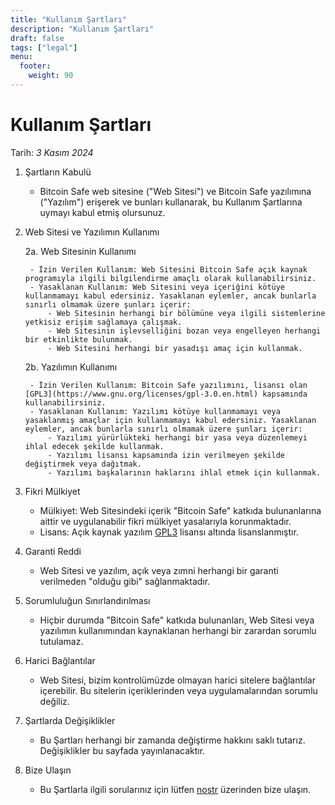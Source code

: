 ```yaml
---
title: "Kullanım Şartları"
description: "Kullanım Şartları"
draft: false
tags: ["legal"]
menu:
  footer:
    weight: 90
---
```


# Kullanım Şartları

Tarih: *3 Kasım 2024*

1. Şartların Kabulü

    - Bitcoin Safe web sitesine ("Web Sitesi") ve Bitcoin Safe yazılımına ("Yazılım") erişerek ve bunları kullanarak, bu Kullanım Şartlarına uymayı kabul etmiş olursunuz. 

2. Web Sitesi ve Yazılımın Kullanımı

    2a. Web Sitesinin Kullanımı

        - İzin Verilen Kullanım: Web Sitesini Bitcoin Safe açık kaynak programıyla ilgili bilgilendirme amaçlı olarak kullanabilirsiniz.
        - Yasaklanan Kullanım: Web Sitesini veya içeriğini kötüye kullanmamayı kabul edersiniz. Yasaklanan eylemler, ancak bunlarla sınırlı olmamak üzere şunları içerir:
            - Web Sitesinin herhangi bir bölümüne veya ilgili sistemlerine yetkisiz erişim sağlamaya çalışmak.
            - Web Sitesinin işlevselliğini bozan veya engelleyen herhangi bir etkinlikte bulunmak.
            - Web Sitesini herhangi bir yasadışı amaç için kullanmak.

    2b. Yazılımın Kullanımı

        - İzin Verilen Kullanım: Bitcoin Safe yazılımını, lisansı olan [GPL3](https://www.gnu.org/licenses/gpl-3.0.en.html) kapsamında kullanabilirsiniz.
        - Yasaklanan Kullanım: Yazılımı kötüye kullanmamayı veya yasaklanmış amaçlar için kullanmamayı kabul edersiniz. Yasaklanan eylemler, ancak bunlarla sınırlı olmamak üzere şunları içerir:
            - Yazılımı yürürlükteki herhangi bir yasa veya düzenlemeyi ihlal edecek şekilde kullanmak.
            - Yazılımı lisansı kapsamında izin verilmeyen şekilde değiştirmek veya dağıtmak.
            - Yazılımı başkalarının haklarını ihlal etmek için kullanmak.

3. Fikri Mülkiyet

    - Mülkiyet: Web Sitesindeki içerik "Bitcoin Safe" katkıda bulunanlarına aittir ve uygulanabilir fikri mülkiyet yasalarıyla korunmaktadır.
    - Lisans: Açık kaynak yazılım [GPL3](https://www.gnu.org/licenses/gpl-3.0.en.html) lisansı altında lisanslanmıştır.


4. Garanti Reddi

    - Web Sitesi ve yazılım, açık veya zımni herhangi bir garanti verilmeden "olduğu gibi" sağlanmaktadır.

5. Sorumluluğun Sınırlandırılması

    - Hiçbir durumda "Bitcoin Safe" katkıda bulunanları, Web Sitesi veya yazılımın kullanımından kaynaklanan herhangi bir zarardan sorumlu tutulamaz.

6. Harici Bağlantılar

    - Web Sitesi, bizim kontrolümüzde olmayan harici sitelere bağlantılar içerebilir. Bu sitelerin içeriklerinden veya uygulamalarından sorumlu değiliz.

7. Şartlarda Değişiklikler

    - Bu Şartları herhangi bir zamanda değiştirme hakkını saklı tutarız. Değişiklikler bu sayfada yayınlanacaktır.

8. Bize Ulaşın

    - Bu Şartlarla ilgili sorularınız için lütfen [nostr](https://yakihonne.com/users/npub1g9uhysae68vhvwwqel8v9enr9mg43rn4tpurs6a9g4jsrw6nl7lsplhs9v) üzerinden bize ulaşın.